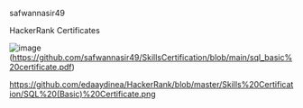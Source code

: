 safwannasir49


HackerRank Certificates

![image](https://github.com/safwannasir49/Hackerrank/assets/127377148/0f32dc5e-d3c4-47f8-a09e-7585053dcdf3)(https://github.com/safwannasir49/SkillsCertification/blob/main/sql_basic%20certificate.pdf)


https://github.com/edaaydinea/HackerRank/blob/master/Skills%20Certification/SQL%20(Basic)%20Certificate.png
